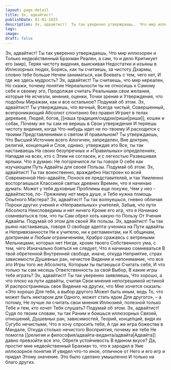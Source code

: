 ```yaml
---
layout: page-detail
title: Эх, адвайтист!
publishDate: 01-01-2025
description: Эх, адвайтист!  Ты так уверенно утверждаешь,  Что мир иллюзорен и  Только недвойственный Брахман  Реален, а сам, то и дело  Критикует его (мир),  Теряя чистоту видения, выискивая  Недостатки и изъяны в  Иллюзорных людях,  Борясь, как ты считаешь, за чистоту  Дхармы...
tags:
image:
draft: false
---
```

Эх, адвайтист!  Ты так уверенно утверждаешь,  Что мир иллюзорен и  Только недвойственный Брахман  Реален, а сам, то и дело  Критикует его (мир),  Теряя чистоту видения, выискивая  Недостатки и изъяны в  Иллюзорных людях,  Борясь, как ты считаешь, за чистоту  Дхармы, словно тебе больше  Нечем заниматься, как  Воевать с тем, чего нет,  И где же здесь мудрость?  Эх, адвайтист!  Ты считаешь, что мир нереален,  Но скажи, почему понятие  Нереальности ты не относишь к  Самому себе и своему эго,  Продолжая считать  Реальными свои желания, которые  Не исчезли, мнения, оценки,  Точки зрения и  Утверждения, что подобны  Миражам, как и все остальное?  Подумай об этом.  Эх, адвайтист!  Ты утверждаешь, что вечный,  Всегда чистый,  Совершенный, всепроникающий  Абсолют спонтанно без правил  Играет в телах деревьев,  Людей, богов, [[наша традиция/сиддхи/риши|риши]], кошек и собак,  Почему же ты сам не веришь в  Свои утверждения  И теряешь чистоту видения, когда  Что-нибудь идет не по-твоему  И расходится с твоими  Представлениями о святом  И правильном?  Ты утверждаешь,  Что Высший Источник всего  Алогичен, запределен,  Вне доктрин, религий, концепций и  Слов, однако, утверждая это  Все, ты так настаиваешь  На своих безупречных и  «Правильных» определениях,  Нападая на всех, кто с  Этим не согласен, и с легкостью  Развешивая ярлыки.  Что я думаю:  Не погорячился ли ты говоря  О себе как изучающем Путь  Адвайты для своей  Пользы. Подумай об этом.  Эх, адвайтист!  Ты так воинственно, враждебно  Настроен ко всей  Cовременной Нео-адвайте,  Понося ее представителей, и так  Умиленно восторгаешься  Классикой святых древних  Времен, что я начинаю думать:  Может у тебя духовные  Проблемы еще похуже,  Чем у нео - адвайтистов, по-  Прежнему нет мира душе, и  Тебе нужна помощь  Опытного Мастера?  Эх, адвайтист!  Ты так волнуешься, гневно обличая  Пороки других учений и  «Неправильных» учителей,  Забыв, что пути Абсолюта  Неисповедимы и нет ничего  Кроме его игр, что я  Начинаю сомневаться в том, что ты  Сам обрел хоть какую-то  Пользу  От Учения Адвайты.  Подумай об этом для своей  Же пользы.  Эх, адвайтист!  Ты так рьяно настаиваешь, говоря  О свободе адепта-ученика на  Пути адвайты и  Непривязанности  Ни к учителю, ни к регламентам, ни  К общинам, доктринам и  Любым ограничениям,  Храбро сражаясь с ветряными  Мельницами, которых нет  Нигде, кроме твоего  Собственного ума, с тем, чего  Изначально бояться не следует,  Что я начинаю сомневаться  В твой обретенной  Внутренней свободе, иначе, откуда  Неприятие, страх зависимости  Душевных ран, нечистое  Видение и непонимание, что все это  Игры того же Абсолюта,  Которым ты пытаешься  Считать себя,  И что только ты сам несешь  Ответственность за свой  Выбор,  В какие игры тебе играть?  Эх, адвайтист!  Ты так уверенно заявляешь,  Что хорошо, а что плохо на  пути адвайты, считая  Свои мнения непогрешимой истиной  И распространяешь свое  Видение на других, что  Мне хочется сказать: «Это хорошо  Для тебя, а выбор другого  Может быть иным, ведь  То, что может быть нектаром для  Одного, может стать ядом  Для другого», – а потому,  Не лучше ли считать свои мнения  Иллюзией, полезной только  Тебе и тем, кто хочет  Тебя слушать? Подумай об этом.  Эх, адвайтист!  Судя по твоим словам, ты так  Раним и боишься иллюзорных  Связей, отношений,  Душевных ран, зависимостей,  Теорий, концепций, видя их  Сугубо нечистыми,  Что я хочу спросить тебя,  А где же игра божества в  Мандале,  Откуда столько нечистого  Восприятия, почему же тебе  Не помогла  [[религия и философия/адвайта-веданта/адвайта|Адвайта]] давно превзойти все это,  Обретя устойчивость  В едином вкусе?  Да, простит мне недвойственный  Брахман то, что я зародил в  Уме иллюзорное понятие  И увидел что-то иное, отличное от  Него и его игр и придал  Этому значение.  Это было сделано умышленно  И только на благо других.